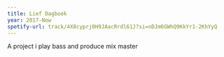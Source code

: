 ```yaml
---
title: Lief Dagboek
year: 2017-Now
spotify-url: track/4X8cyprj0H9JAacRrdl61J?si=nDJm6GWhQ9KkYr1-2KhYyQ
---
```

A project i play bass and produce mix master